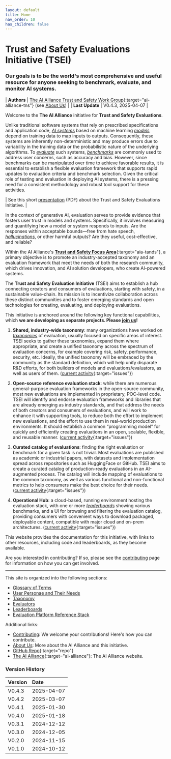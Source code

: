 ```yaml
---
layout: default
title: Home
nav_order: 10
has_children: false
---
```


# Trust and Safety Evaluations Initiative (TSEI)
### Our goals is to be the world's most comprehensive and useful resource for anyone seeking to benchmark, evaluate, and monitor AI systems. 

| **Authors** | [The AI Alliance Trust and Safety Work Group](https://thealliance.ai/focus-areas/trust-and-safety){:target="ai-alliance-tns"} (see [About Us]({{site.baseurl}}/about)) |
| **Last Update**  | V0.4.3, 2025-04-07 |

Welcome to the **The AI Alliance** initiative for **Trust and Safety Evaluations**.

Unlike traditional software systems that rely on prescribed specifications and application code, [_AI systems_]({{site.baseurl}}/glossary/#ai-system) based on machine learning [_models_]({{site.baseurl}}/glossary/#model) depend on training data to map inputs to outputs. Consequently, these systems are inherently non-deterministic and may produce errors due to variability in the training data or the probabilistic nature of the underlying algorithms. To [_evaluate_]({{site.baseurl}}/glossary/#evaluation) such systems, [_benchmarks_]({{site.baseurl}}/glossary/#benchmark) are commonly used to address user concerns, such as accuracy and bias. However, since benchmarks can be manipulated over time to achieve favorable results, it is essential to establish a flexible evaluation framework that supports rapid updates to evaluation criteria and benchmark selection. Given the critical role of testing and evaluation in deploying AI systems, there is a pressing need for a consistent methodology and robust tool support for these activities.

| See this short [presentation]({{site.baseurl}}/files/TSEI-Overview.pdf) (PDF) about the Trust and Safety Evaluations Initiative. |

In the context of generative AI, evaluation serves to provide evidence that fosters user trust in models and systems. Specifically, it involves measuring and quantifying how a model or system responds to inputs. Are the responses within acceptable bounds—free from hate speech, [_hallucinations_]({{site.baseurl}}/glossary/#hallucination), or other harmful outputs? Are they useful, cost-effective, and reliable?

Within the AI Alliance's [**Trust and Safety Focus Area**](https://thealliance.ai/focus-areas/trust-and-safety){:target="aia-tands"}, a primary objective is to promote an industry-accepted taxonomy and an evaluation framework that meet the needs of both the research community, which drives innovation, and AI solution developers, who create AI-powered systems.

The **Trust and Safety Evaluation Initiative** (TSEI) aims to establish a hub connecting creators and consumers of evaluations, starting with safety, in a sustainable value-chain. Its mission is to incentivize collaboration across these distinct communities and to foster emerging standards and open technologies for creating, evaluating, and deploying evaluations.

This initiative is anchored around the following key functional capabilities, which **we are developing as separate projects. Please [join us]({{site.baseurl}}/contributing)!**

1. **Shared, industry-wide taxonomy**: many organizations have worked on [_taxonomies_]({{site.baseurl}}/glossary/#taxonomy) of evaluation, usually focused on specific areas of interest. TSEI seeks to gather these taxonomies, expand them where appropriate, and create a unified taxonomy across the spectrum of evaluation concerns, for example covering risk, safety, performance, security, etc. Ideally, the unified taxonomy will be embraced by the community as the standard definition, which will help unify disparate R&D efforts, for both builders of models and evaluations/evaluators, as well as users of them. ([current activity](https://github.com/orgs/The-AI-Alliance/projects/23/views/1?filterQuery=label%3Ataxonomy){:target="issues"})

2. **Open-source reference evaluation stack**: while there are numerous general-purpose evaluation frameworks in the open-source community, most new evaluations are implemented in proprietary, POC-level code. TSEI will identify and endorse evaluation frameworks and libraries that are already emerging as industry standards, and that address the needs of both creators and consumers of evaluations, and will work to enhance it with supporting tools, to reduce both the effort to implement new evaluations, and the effort to use them in real-world production environments. It should establish a common “programming model” for quickly and efficiently creating evaluations in an open, scalable, flexible, and reusable manner. ([current activity](https://github.com/orgs/The-AI-Alliance/projects/23/views/1?filterQuery=label%3A%22reference+stack%22){:target="issues"})

3. **Curated catalog of evaluations**: finding the right evaluation or benchmark for a given task is not trivial. Most evaluations are published as academic or industrial papers, with datasets and implementation spread across repositories such as HuggingFace or GitHub. TSEI aims to create a curated catalog of production-ready evaluations in an AI-augmented process. The catalog will include mapping of evaluations to the common taxonomy, as well as various functional and non-functional metrics to help consumers make the best choice for their needs. ([current activity](https://github.com/orgs/The-AI-Alliance/projects/23/views/1?filterQuery=label%3Aevaluators){:target="issues"})

4. **Operational Hub**: a cloud-based, running environment hosting the evaluation stack, with one or more [_leaderboards_]({{site.baseurl}}/glossary/#leaderboard) showing various benchmarks, and a UI for browsing and filtering the evaluation catalog, providing consumers with convenient ways to download packaged, deployable content, compatible with major cloud and on-prem architectures. ([current activity](https://github.com/orgs/The-AI-Alliance/projects/23/views/1?filterQuery=label%3Aleaderboards){:target="issues"})

This website provides the documentation for this initiative, with links to other resources, including code and leaderboards, as they become available.

Are you interested in contributing? If so, please see the [contributing]({{site.baseurl}}/contributing) page for information on how you can get involved.

---

This site is organized into the following sections:

* [Glossary of Terms]({{site.baseurl}}/glossary)
* [User Personae and Their Needs]({{site.baseurl}}/user-personae/user-personae)
* [Taxonomy]({{site.baseurl}}/taxonomy/taxonomy)
* [Evaluators]({{site.baseurl}}/evaluators/evaluators)
* [Leaderboards]({{site.baseurl}}/leaderboards/leaderboards)
* [Evaluation Platform Reference Stack]({{site.baseurl}}/ref-stack/ref-stack)

Additional links:

* [Contributing]({{site.baseurl}}/contributing): We welcome your contributions! Here's how you can contribute.
* [About Us]({{site.baseurl}}/about): More about the AI Alliance and this initiative.
* [GitHub Repo](https://github.com/The-AI-Alliance/trust-safety-evals){:target="repo"}
* [The AI Alliance](https://thealliance.ai){:target="ai-alliance"}: The AI Alliance website.

### Version History

| Version  | Date       |
| :------- | :--------- |
| V0.4.3   | 2025-04-07 |
| V0.4.2   | 2025-03-07 |
| V0.4.1   | 2025-01-30 |
| V0.4.0   | 2025-01-18 |
| V0.3.1   | 2024-12-12 |
| V0.3.0   | 2024-12-05 |
| V0.2.0   | 2024-11-15 |
| V0.1.0   | 2024-10-12 |
